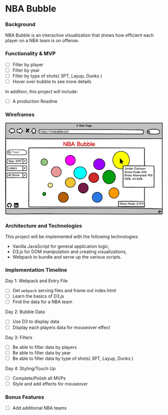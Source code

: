 # NBA Bubble

### Background

NBA Bubble is an interactive visualization that shows how efficient each player on a NBA team is on offense.  

### Functionality & MVP

- [ ] Filter by player
- [ ] Filter by year
- [ ] Filter by type of shots( 3PT, Layup, Dunks )
- [ ] Hover over bubble to see more details

In addition, this project will include:

- [ ] A production Readme

### Wireframes

![wireframe](https://github.com/w-chun/NBA-Bubble/blob/master/wireframe.png)

### Architecture and Technologies

This project will be implemented with the following technologies:

- Vanilla JavaScript for general application logic,
- D3.js for DOM manipulation and creating visualizations,
- Webpack to bundle and serve up the various scripts.

### Implementation Timeline

Day 1: Webpack and Entry File

- [ ] Get `webpack` serving files and frame out index.html
- [ ] Learn the basics of D3.js
- [ ] Find the data for a NBA team

Day 2: Bubble Data

- [ ] Use D3 to display data
- [ ] Display each players data for mouseover effect

Day 3: Filters

- [ ] Be able to filter data by players
- [ ] Be able to filter data by year
- [ ] Be able to filter data by type of shots( 3PT, Layup, Dunks )

Day 4: Styling/Touch Up

- [ ] Complete/Polish all MVPs
- [ ] Style and add effects for mouseover

### Bonus Features

- [ ] Add additional NBA teams
